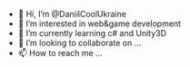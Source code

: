 - 👋 Hi, I’m @DaniilCoolUkraine
- 👀 I’m interested in web&game development
- 🌱 I’m currently learning c# and Unity3D
- 💞️ I’m looking to collaborate on ...
- 📫 How to reach me ...

<!---
DaniilCoolUkraine/DaniilCoolUkraine is a ✨ special ✨ repository because its `README.md` (this file) appears on your GitHub profile.
You can click the Preview link to take a look at your changes.
--->
